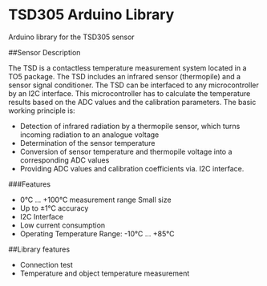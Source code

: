 # TSD305 Arduino Library
Arduino library for the TSD305 sensor


##Sensor Description

The TSD is a contactless temperature measurement system located in a TO5 package. The TSD includes an infrared sensor (thermopile) and a sensor signal conditioner.
The TSD can be interfaced to any microcontroller by an I2C interface. This microcontroller has to calculate the temperature results based on the ADC values and the calibration parameters.
The basic working principle is:
* Detection of infrared radiation by a thermopile sensor, which turns incoming radiation to an analogue voltage
* Determination of the sensor temperature
* Conversion of sensor temperature and thermopile voltage into a corresponding
ADC values
* Providing ADC values and calibration coefficients via. I2C interface.

###Features
* 0°C ... +100°C measurement range Small size
* Up to ±1°C accuracy
* I2C Interface
* Low current consumption
* Operating Temperature Range: -10°C ... +85°C


##Library features
* Connection test
* Temperature and object temperature measurement
